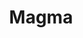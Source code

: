 ---
title: "Magma"
summary: "Magma is a French progressive rock band founded in 1969 by drummer ."
image: "magma.jpg"
---